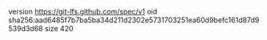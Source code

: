 version https://git-lfs.github.com/spec/v1
oid sha256:aad6485f7b7ba5ba34d211d2302e5731703251ea60d9befc161d87d9539d3d68
size 420
